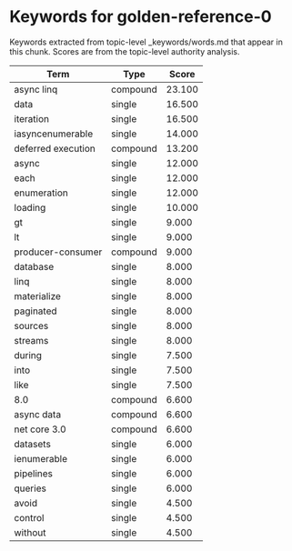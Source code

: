 # Keywords for golden-reference-0

Keywords extracted from topic-level _keywords/words.md that appear in this chunk.
Scores are from the topic-level authority analysis.

| Term | Type | Score |
|------|------|-------|
| async linq | compound | 23.100 |
| data | single | 16.500 |
| iteration | single | 16.500 |
| iasyncenumerable | single | 14.000 |
| deferred execution | compound | 13.200 |
| async | single | 12.000 |
| each | single | 12.000 |
| enumeration | single | 12.000 |
| loading | single | 10.000 |
| gt | single | 9.000 |
| lt | single | 9.000 |
| producer-consumer | compound | 9.000 |
| database | single | 8.000 |
| linq | single | 8.000 |
| materialize | single | 8.000 |
| paginated | single | 8.000 |
| sources | single | 8.000 |
| streams | single | 8.000 |
| during | single | 7.500 |
| into | single | 7.500 |
| like | single | 7.500 |
| 8.0 | compound | 6.600 |
| async data | compound | 6.600 |
| net core 3.0 | compound | 6.600 |
| datasets | single | 6.000 |
| ienumerable | single | 6.000 |
| pipelines | single | 6.000 |
| queries | single | 6.000 |
| avoid | single | 4.500 |
| control | single | 4.500 |
| without | single | 4.500 |
